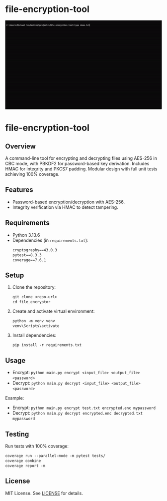 # file-encryption-tool

![Demo](demo.gif)

# file-encryption-tool

## Overview
A command-line tool for encrypting and decrypting files using AES-256 in CBC mode, with PBKDF2 for password-based key derivation. Includes HMAC for integrity and PKCS7 padding. Modular design with full unit tests achieving 100% coverage.

## Features
- Password-based encryption/decryption with AES-256.
- Integrity verification via HMAC to detect tampering.

## Requirements
- Python 3.13.6
- Dependencies (in `requirements.txt`):
  ```
  cryptography==43.0.3
  pytest==8.3.3
  coverage==7.6.1
  ```

## Setup
1. Clone the repository:
   ```
   git clone <repo-url>
   cd file_encryptor
   ```
2. Create and activate virtual environment:
   ```
   python -m venv venv
   venv\Scripts\activate
   ```
3. Install dependencies:
   ```
   pip install -r requirements.txt
   ```

## Usage
- Encrypt: `python main.py encrypt <input_file> <output_file> <password>`
- Decrypt: `python main.py decrypt <input_file> <output_file> <password>`

Example:
- Encrypt: `python main.py encrypt test.txt encrypted.enc mypassword`
- Decrypt: `python main.py decrypt encrypted.enc decrypted.txt mypassword`

## Testing
Run tests with 100% coverage:
```
coverage run --parallel-mode -m pytest tests/
coverage combine
coverage report -m
```

## License

MIT License. See [LICENSE](LICENSE) for details.
